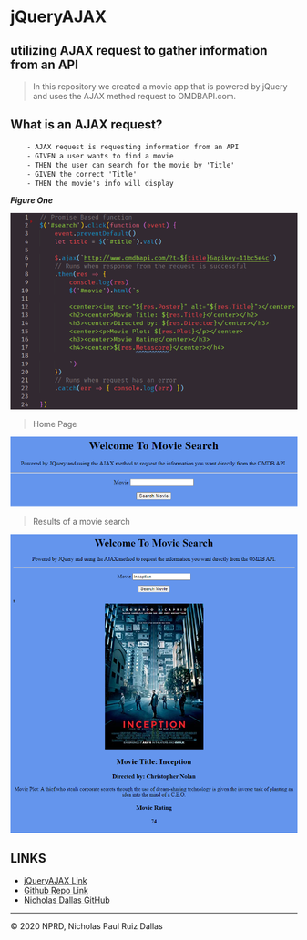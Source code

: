 # jQueryAJAX
## utilizing AJAX request to gather information from an API

> In this repository we created a movie app that is powered by jQuery and uses the AJAX method request to OMDBAPI.com. 

## What is an AJAX request? 

```
    - AJAX request is requesting information from an API
    - GIVEN a user wants to find a movie
    - THEN the user can search for the movie by 'Title'
    - GIVEN the correct 'Title'
    - THEN the movie's info will display

```

***Figure One***

![AJAX](./photos/AJAX.PNG)

> Home Page

![homePage](./photos/homePage.PNG)

> Results of a movie search

![inception](./photos/inception.PNG)

## LINKS

- [jQueryAJAX Link](https://nicholasd-uci.github.io/jQueryAJAX/)
- [Github Repo Link](https://github.com/nicholasd-uci/jQueryAJAX)
- [Nicholas Dallas GitHub](https://github.com/nicholasd-uci)

- - -
© 2020 NPRD, Nicholas Paul Ruiz Dallas